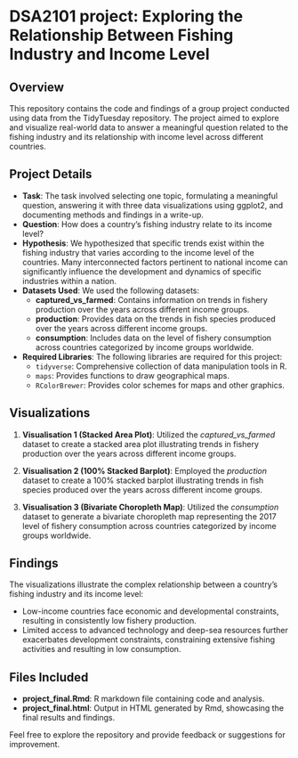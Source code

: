 # DSA2101 project: Exploring the Relationship Between Fishing Industry and Income Level

## Overview
This repository contains the code and findings of a group project conducted using data from the TidyTuesday repository. The project aimed to explore and visualize real-world data to answer a meaningful question related to the fishing industry and its relationship with income level across different countries.

## Project Details
- **Task**: The task involved selecting one topic, formulating a meaningful question, answering it with three data visualizations using ggplot2, and documenting methods and findings in a write-up.
- **Question**: How does a country’s fishing industry relate to its income level?
- **Hypothesis**: We hypothesized that specific trends exist within the fishing industry that varies according to the income level of the countries. Many interconnected factors pertinent to national income can significantly influence the development and dynamics of specific industries within a nation.
- **Datasets Used**: We used the following datasets:
  - **captured_vs_farmed**: Contains information on trends in fishery production over the years across different income groups.
  - **production**: Provides data on the trends in fish species produced over the years across different income groups.
  - **consumption**: Includes data on the level of fishery consumption across countries categorized by income groups worldwide.
- **Required Libraries**: The following libraries are required for this project:
  - `tidyverse`: Comprehensive collection of data manipulation tools in R.
  - `maps`: Provides functions to draw geographical maps.
  - `RColorBrewer`: Provides color schemes for maps and other graphics.

## Visualizations
1. **Visualisation 1 (Stacked Area Plot)**: Utilized the *captured_vs_farmed* dataset to create a stacked area plot illustrating trends in fishery production over the years across different income groups.
   
2. **Visualisation 2 (100% Stacked Barplot)**: Employed the *production* dataset to create a 100% stacked barplot illustrating trends in fish species produced over the years across different income groups.
   
3. **Visualisation 3 (Bivariate Choropleth Map)**: Utilized the *consumption* dataset to generate a bivariate choropleth map representing the 2017 level of fishery consumption across countries categorized by income groups worldwide.

## Findings
The visualizations illustrate the complex relationship between a country’s fishing industry and its income level:
- Low-income countries face economic and developmental constraints, resulting in consistently low fishery production.
- Limited access to advanced technology and deep-sea resources further exacerbates development constraints, constraining extensive fishing activities and resulting in low consumption.

## Files Included
- **project_final.Rmd**: R markdown file containing code and analysis.
- **project_final.html**: Output in HTML generated by Rmd, showcasing the final results and findings.

Feel free to explore the repository and provide feedback or suggestions for improvement.
